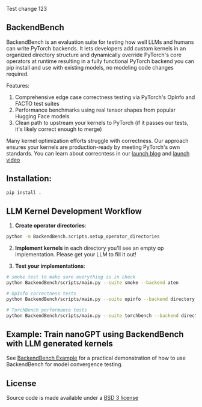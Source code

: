 Test change 123

## BackendBench

BackendBench is an evaluation suite for testing how well LLMs and humans can write PyTorch backends. It lets developers add custom kernels in an organized directory structure and dynamically override PyTorch's core operators at runtime resulting in a fully functional PyTorch backend you can pip install and use with existing models, no modeling code changes required.

Features:
1. Comprehensive edge case correctness testing via PyTorch's OpInfo and FACTO test suites
2. Performance benchmarks using real tensor shapes from popular Hugging Face models
3. Clean path to upstream your kernels to PyTorch (if it passes our tests, it's likely correct enough to merge)

Many kernel optimization efforts struggle with correctness. Our approach ensures your kernels are production-ready by meeting PyTorch's own standards. You can learn about correcntess in our [launch blog](docs/correctness.md) and [launch video](https://www.youtube.com/watch?v=BTfjdyZOKww)

## Installation:

```bash
pip install .
```

## LLM Kernel Development Workflow

1. **Create operator directories**:
```bash
python -m BackendBench.scripts.setup_operator_directories
```

2. **Implement kernels** in each directory you'll see an empty op implementation. Please get your LLM to fill it out!

3. **Test your implementations**:

```bash
# smoke test to make sure everything is in check
python BackendBench/scripts/main.py --suite smoke --backend aten

# OpInfo correctness tests
python BackendBench/scripts/main.py --suite opinfo --backend directory

# TorchBench performance tests  
python BackendBench/scripts/main.py --suite torchbench --backend directory
```

## Example: Train nanoGPT using BackendBench with LLM generated kernels

See [BackendBench Example](https://github.com/jiannanWang/BackendBenchExamples) for a practical demonstration of how to use BackendBench for model convergence testing.

## License

Source code is made available under a [BSD 3 license](LICENSE.md)
